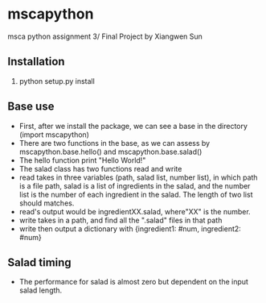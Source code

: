 # mscapython
msca python assignment 3/ Final Project 
by Xiangwen Sun

## Installation

1. python setup.py install

## Base use

* First, after we install the package, we can see a base in the directory (import mscapython)
* There are two functions in the base, as we can assess by mscapython.base.hello() and mscapython.base.salad()
* The hello function print "Hello World!"
* The salad class has two functions read and write
* read takes in three variables (path, salad list, number list), in which path is a file path, salad is a list of ingredients in the salad, and the number list is the number of each ingredient in the salad. The length of two list should matches. 
* read's output would be ingredientXX.salad, where"XX" is the number. 
* write takes in a path, and find all the ".salad" files in that path
* write then output a dictionary with {ingredient1: #num, ingredient2: #num}

## Salad timing

* The performance for salad is almost zero but dependent on the input salad length. 
